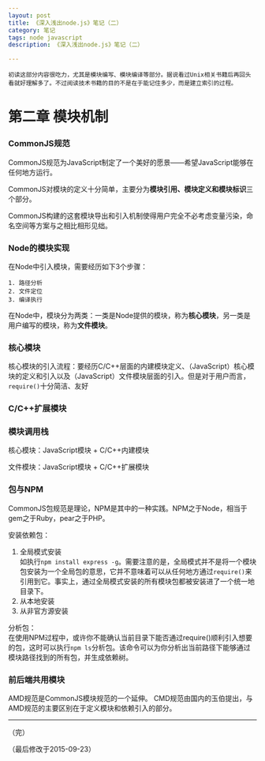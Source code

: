 ```yaml
---
layout: post
title: 《深入浅出node.js》笔记（二）
category: 笔记
tags: node javascript
description: 《深入浅出node.js》笔记（二）

---
```


	初读这部分内容很吃力，尤其是模块编写、模块编译等部分。据说看过Unix相关书籍后再回头看就好理解多了。不过阅读技术书籍的目的不是在于能记住多少，而是建立索引的过程。

# 第二章 模块机制


### CommonJS规范  

CommonJS规范为JavaScript制定了一个美好的愿景——希望JavaScript能够在任何地方运行。 
 
CommonJS对模块的定义十分简单，主要分为**模块引用、模块定义和模块标识**三个部分。  

CommonJS构建的这套模块导出和引入机制使得用户完全不必考虑变量污染，命名空间等方案与之相比相形见绌。

### Node的模块实现  

在Node中引入模块，需要经历如下3个步骤：

	1. 路径分析
	2. 文件定位
	3. 编译执行

在Node中，模块分为两类：一类是Node提供的模块，称为**核心模块**，另一类是用户编写的模块，称为**文件模块**。

### 核心模块  

核心模块的引入流程：要经历C/C++层面的内建模块定义、（JavaScript）核心模块的定义和引入以及（JavaScript）文件模块层面的引入。但是对于用户而言，`require()`十分简洁、友好

### C/C++扩展模块

### 模块调用栈  

核心模块：JavaScript模块 + C/C++内建模块  

文件模块：JavaScript模块 + C/C++扩展模块

### 包与NPM  

CommonJS包规范是理论，NPM是其中的一种实践。NPM之于Node，相当于gem之于Ruby，pear之于PHP。

安装依赖包：

1. 全局模式安装  
	如执行`npm install express -g`。需要注意的是，全局模式并不是将一个模块包安装为一个全局包的意思，它并不意味着可以从任何地方通过`require()`来引用到它。事实上，通过全局模式安装的所有模块包都被安装进了一个统一地目录下。
2. 从本地安装  
3. 从非官方源安装

分析包：  
在使用NPM过程中，或许你不能确认当前目录下能否通过require()顺利引入想要的包，这时可以执行`npm ls`分析包。该命令可以为你分析出当前路径下能够通过模块路径找到的所有包，并生成依赖树。


### 前后端共用模块  

AMD规范是CommonJS模块规范的一个延伸。 CMD规范由国内的玉伯提出，与AMD规范的主要区别在于定义模块和依赖引入的部分。

---

（完）

（最后修改于2015-09-23）